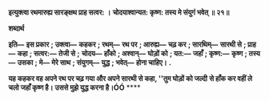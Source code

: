 **इत्युक्त्वा रथमारुह्य सारङ्क्षथ प्राह सत्वर: ।** **चोदयाश्वान्यत: कृष्ण: तस्य मे संयुगं भवेत् ॥ २१॥** 

**शब्दार्थ** 

**इति—** **इस प्रकार** **; उक्त्वा—** **कहकर** **; रथम्—** **रथ पर** **; आरुह्य—** **चढ़ कर** **; सारथिम्—** **सारथी से** **; प्राह—** **कहा** **; सत्वर:—** **तेजी से** **;** **चोदय—** **हाँको** **; अश्वान्—** **घोड़ों को** **; यत:—** **जहाँ** **; कृष्ण:—** **कृष्ण** **; तस्य—** **उसका** **; मे—** **मेरे साथ** **; संयुगम्—** **युद्ध** **; भवेत्—** **होना चाहिए।** **.** 

**यह कहकर वह अपने रथ पर चढ़ गया और अपने सारथी से कहा, ''तुम घोड़ों को जल्दी** **से हाँक कर वहीं ले चलो जहाँ कृष्ण है। उससे मुझे युद्ध करना है।ÓÓ** **** 